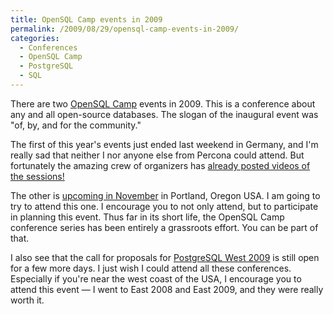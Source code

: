 ```yaml
---
title: OpenSQL Camp events in 2009
permalink: /2009/08/29/opensql-camp-events-in-2009/
categories:
  - Conferences
  - OpenSQL Camp
  - PostgreSQL
  - SQL
---
```

There are two [OpenSQL Camp][1] events in 2009. This is a conference about any and all open-source databases. The slogan of the inaugural event was "of, by, and for the community."

The first of this year's events just ended last weekend in Germany, and I'm really sad that neither I nor anyone else from Percona could attend. But fortunately the amazing crew of organizers has [already posted videos of the sessions!][2]

The other is [upcoming in November][3] in Portland, Oregon USA. I am going to try to attend this one. I encourage you to not only attend, but to participate in planning this event. Thus far in its short life, the OpenSQL Camp conference series has been entirely a grassroots effort. You can be part of that.

I also see that the call for proposals for [PostgreSQL West 2009][4] is still open for a few more days. I just wish I could attend all these conferences. Especially if you're near the west coast of the USA, I encourage you to attend this event &#8212; I went to East 2008 and East 2009, and they were really worth it.

 [1]: http://opensqlcamp.org/
 [2]: http://www.youtube.com/view_play_list?p=A90FB7E15DA17DCF
 [3]: http://opensqlcamp.org/Events/Portland2009/
 [4]: http://www.postgresqlconference.org/2009/west
